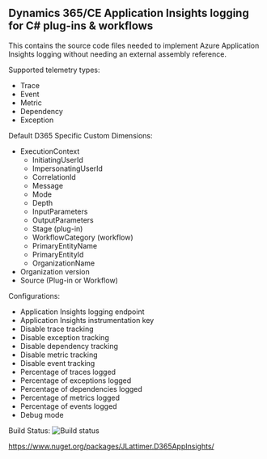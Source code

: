 ## Dynamics 365/CE Application Insights logging for C# plug-ins & workflows

This contains the source code files needed to implement Azure Application Insights logging without needing an external assembly reference.

Supported telemetry types:
* Trace 
* Event 
* Metric
* Dependency 
* Exception

Default D365 Specific Custom Dimensions:
* ExecutionContext
  * InitiatingUserId 
  * ImpersonatingUserId 
  * CorrelationId 
  * Message 
  * Mode 
  * Depth 
  * InputParameters
  * OutputParameters
  * Stage (plug-in)
  * WorkflowCategory (workflow)
  * PrimaryEntityName 
  * PrimaryEntityId 
  * OrganizationName 
* Organization version
* Source (Plug-in or Workflow)

Configurations:
* Application Insights logging endpoint 
* Application Insights instrumentation key
* Disable trace tracking 
* Disable exception tracking 
* Disable dependency tracking 
* Disable metric tracking 
* Disable event tracking 
* Percentage of traces logged 
* Percentage of exceptions logged 
* Percentage of dependencies logged 
* Percentage of metrics logged 
* Percentage of events logged 
* Debug mode

Build Status:  ![Build status](https://jlattimer.visualstudio.com/_apis/public/build/definitions/361a4432-eb0a-46be-bead-c7412245eeae/25/badge)

https://www.nuget.org/packages/JLattimer.D365AppInsights/
